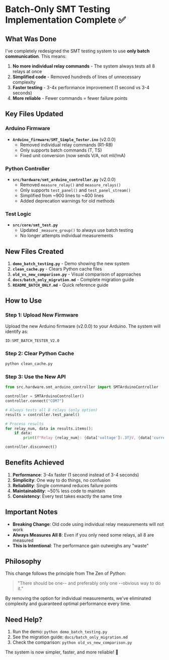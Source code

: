 # Batch-Only SMT Testing Implementation Complete ✅

## What Was Done

I've completely redesigned the SMT testing system to use **only batch communication**. This means:

1. **No more individual relay commands** - The system always tests all 8 relays at once
2. **Simplified code** - Removed hundreds of lines of unnecessary complexity
3. **Faster testing** - 3-4x performance improvement (1 second vs 3-4 seconds)
4. **More reliable** - Fewer commands = fewer failure points

## Key Files Updated

### Arduino Firmware
- **`Arduino_firmware/SMT_Simple_Tester.ino`** (v2.0.0)
  - Removed individual relay commands (R1-R8)
  - Only supports batch commands (T, TS)
  - Fixed unit conversion (now sends V/A, not mV/mA)

### Python Controller
- **`src/hardware/smt_arduino_controller.py`** (v2.0.0)
  - Removed `measure_relay()` and `measure_relays()`
  - Only supports `test_panel()` and `test_panel_stream()`
  - Simplified from ~900 lines to ~400 lines
  - Added deprecation warnings for old methods

### Test Logic
- **`src/core/smt_test.py`**
  - Updated `_measure_group()` to always use batch testing
  - No longer attempts individual measurements

## New Files Created

1. **`demo_batch_testing.py`** - Demo showing the new system
2. **`clean_cache.py`** - Clears Python cache files
3. **`old_vs_new_comparison.py`** - Visual comparison of approaches
4. **`docs/batch_only_migration.md`** - Complete migration guide
5. **`README_BATCH_ONLY.md`** - Quick reference guide

## How to Use

### Step 1: Upload New Firmware
Upload the new Arduino firmware (v2.0.0) to your Arduino. The system will identify as:
```
ID:SMT_BATCH_TESTER_V2.0
```

### Step 2: Clear Python Cache
```bash
python clean_cache.py
```

### Step 3: Use the New API
```python
from src.hardware.smt_arduino_controller import SMTArduinoController

controller = SMTArduinoController()
controller.connect("COM7")

# Always tests all 8 relays (only option)
results = controller.test_panel()

# Process results
for relay_num, data in results.items():
    if data:
        print(f"Relay {relay_num}: {data['voltage']:.3f}V, {data['current']:.3f}A")

controller.disconnect()
```

## Benefits Achieved

1. **Performance**: 3-4x faster (1 second instead of 3-4 seconds)
2. **Simplicity**: One way to do things, no confusion
3. **Reliability**: Single command reduces failure points
4. **Maintainability**: ~50% less code to maintain
5. **Consistency**: Every test takes exactly the same time

## Important Notes

- **Breaking Change**: Old code using individual relay measurements will not work
- **Always Measures All 8**: Even if you only need some relays, all 8 are measured
- **This is Intentional**: The performance gain outweighs any "waste"

## Philosophy

This change follows the principle from The Zen of Python:
> "There should be one-- and preferably only one --obvious way to do it."

By removing the option for individual measurements, we've eliminated complexity and guaranteed optimal performance every time.

## Need Help?

1. Run the demo: `python demo_batch_testing.py`
2. See the migration guide: `docs/batch_only_migration.md`
3. Check the comparison: `python old_vs_new_comparison.py`

The system is now simpler, faster, and more reliable! 🚀
